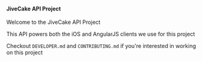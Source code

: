#### JiveCake API Project

Welcome to the JiveCake API Project

This API powers both the iOS and AngularJS clients we use for this project

Checkout `DEVELOPER.md` and `CONTRIBUTING.md` if you're interested in working on this project